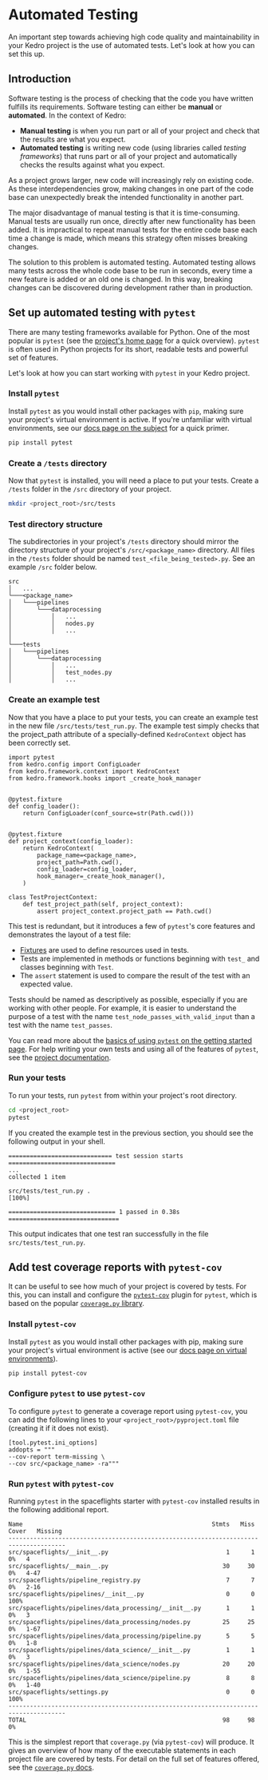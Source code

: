 # Automated Testing

An important step towards achieving high code quality and maintainability in your Kedro project is the use of automated tests. Let's look at how you can set this up.
## Introduction

Software testing is the process of checking that the code you have written fulfills its requirements. Software testing can either be **manual** or **automated**. In the context of Kedro:
- **Manual testing** is when you run part or all of your project and check that the results are what you expect.
- **Automated testing** is writing new code (using libraries called _testing frameworks_) that runs part or all of your project and automatically checks the results against what you expect.

As a project grows larger, new code will increasingly rely on existing code. As these interdependencies grow, making changes in one part of the code base can unexpectedly break the intended functionality in another part.

The major disadvantage of manual testing is that it is time-consuming. Manual tests are usually run once, directly after new functionality has been added. It is impractical to repeat manual tests for the entire code base each time a change is made, which means this strategy often misses breaking changes.

The solution to this problem is automated testing. Automated testing allows many tests across the whole code base to be run in seconds, every time a new feature is added or an old one is changed. In this way, breaking changes can be discovered during development rather than in production.

## Set up automated testing with `pytest`

There are many testing frameworks available for Python. One of the most popular is `pytest` (see the [project's home page](https://docs.pytest.org/en/7.1.x/) for a quick overview). `pytest` is often used in Python projects for its short, readable tests and powerful set of features.

Let's look at how you can start working with `pytest` in your Kedro project.

### Install `pytest`

Install `pytest` as you would install other packages with `pip`, making sure your project's virtual environment is active.  If you're unfamiliar with virtual environments, see our [docs page on the subject](https://kedro.readthedocs.io/en/stable/get_started/install.html#virtual-environment-manager) for a quick primer.

```bash
pip install pytest
```

### Create a `/tests` directory

Now that `pytest` is installed, you will need a place to put your tests. Create a `/tests` folder in the `/src` directory of your project.

```bash
mkdir <project_root>/src/tests
```

### Test directory structure

The subdirectories in your project's `/tests` directory should mirror the directory structure of your project's `/src/<package_name>` directory. All files in the `/tests` folder should be named `test_<file_being_tested>.py`. See an example `/src` folder below.

```
src
│   ...
└───<package_name>
│   └───pipelines
│       └───dataprocessing
│           │   ...
│           │   nodes.py
│           │   ...
│
└───tests
│   └───pipelines
│       └───dataprocessing
│           │   ...
│           │   test_nodes.py
│           │   ...
```

### Create an example test

Now that you have a place to put your tests, you can create an example test in the new file `/src/tests/test_run.py`. The example test simply checks that the project_path attribute of a specially-defined `KedroContext` object has been correctly set.

```
import pytest
from kedro.config import ConfigLoader
from kedro.framework.context import KedroContext
from kedro.framework.hooks import _create_hook_manager


@pytest.fixture
def config_loader():
    return ConfigLoader(conf_source=str(Path.cwd()))


@pytest.fixture
def project_context(config_loader):
    return KedroContext(
        package_name=<package_name>,
        project_path=Path.cwd(),
        config_loader=config_loader,
        hook_manager=_create_hook_manager(),
    )

class TestProjectContext:
    def test_project_path(self, project_context):
        assert project_context.project_path == Path.cwd()
```

This test is redundant, but it introduces a few of `pytest`'s core features and demonstrates the layout of a test file:
- [Fixtures](https://docs.pytest.org/en/7.1.x/explanation/fixtures.html#about-fixtures) are used to define resources used in tests.
- Tests are implemented in methods or functions beginning with `test_` and classes beginning with `Test`.
- The `assert` statement is used to compare the result of the test with an expected value.

Tests should be named as descriptively as possible, especially if you are working with other people. For example, it is easier to understand the purpose of a test with the name `test_node_passes_with_valid_input` than a test with the name `test_passes`.

You can read more about the [basics of using `pytest` on the getting started page](https://docs.pytest.org/en/7.1.x/getting-started.html). For help writing your own tests and using all of the features of `pytest`, see the [project documentation](https://docs.pytest.org/).

### Run your tests

To run your tests, run `pytest` from within your project's root directory.

```bash
cd <project_root>
pytest
```

If you created the example test in the previous section, you should see the following output in your shell.

```
============================= test session starts ==============================
...
collected 1 item

src/tests/test_run.py .                                                  [100%]

============================== 1 passed in 0.38s ===============================
```

This output indicates that one test ran successfully in the file `src/tests/test_run.py`.

## Add test coverage reports with `pytest-cov`

It can be useful to see how much of your project is covered by tests. For this, you can install and configure the [`pytest-cov`](https://pypi.org/project/pytest-cov/) plugin for `pytest`, which is based on the popular [`coverage.py` library](https://coverage.readthedocs.io/).

### Install `pytest-cov`

Install `pytest` as you would install other packages with pip, making sure your project's virtual environment is active (see our [docs page on virtual environments](https://kedro.readthedocs.io/en/stable/get_started/install.html#virtual-environment-manager)).

```bash
pip install pytest-cov
```

### Configure `pytest` to use `pytest-cov`

To configure `pytest` to generate a coverage report using `pytest-cov`, you can add the following lines to your `<project_root>/pyproject.toml` file (creating it if it does not exist).

```
[tool.pytest.ini_options]
addopts = """
--cov-report term-missing \
--cov src/<package_name> -ra"""
```

### Run `pytest` with `pytest-cov`

Running `pytest` in the spaceflights starter with `pytest-cov` installed results in the following additional report.

```
Name                                                     Stmts   Miss  Cover   Missing
--------------------------------------------------------------------------------------
src/spaceflights/__init__.py                                 1      1     0%   4
src/spaceflights/__main__.py                                30     30     0%   4-47
src/spaceflights/pipeline_registry.py                        7      7     0%   2-16
src/spaceflights/pipelines/__init__.py                       0      0   100%
src/spaceflights/pipelines/data_processing/__init__.py       1      1     0%   3
src/spaceflights/pipelines/data_processing/nodes.py         25     25     0%   1-67
src/spaceflights/pipelines/data_processing/pipeline.py       5      5     0%   1-8
src/spaceflights/pipelines/data_science/__init__.py          1      1     0%   3
src/spaceflights/pipelines/data_science/nodes.py            20     20     0%   1-55
src/spaceflights/pipelines/data_science/pipeline.py          8      8     0%   1-40
src/spaceflights/settings.py                                 0      0   100%
--------------------------------------------------------------------------------------
TOTAL                                                       98     98     0%
```

This is the simplest report that `coverage.py` (via `pytest-cov`) will produce. It gives an overview of how many of the executable statements in each project file are covered by tests. For detail on the full set of features offered, see the [`coverage.py` docs](https://coverage.readthedocs.io/).
